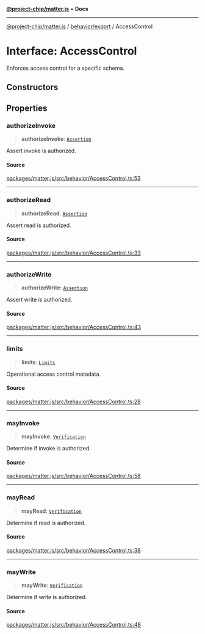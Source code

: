[**@project-chip/matter.js**](../../../README.md) • **Docs**

***

[@project-chip/matter.js](../../../modules.md) / [behavior/export](../README.md) / AccessControl

# Interface: AccessControl

Enforces access control for a specific schema.

## Constructors

## Properties

### authorizeInvoke

> **authorizeInvoke**: [`Assertion`](../namespaces/AccessControl/README.md#assertion)

Assert invoke is authorized.

#### Source

[packages/matter.js/src/behavior/AccessControl.ts:53](https://github.com/project-chip/matter.js/blob/7a8cbb56b87d4ccf34bec5a9a95ab40a1711324f/packages/matter.js/src/behavior/AccessControl.ts#L53)

***

### authorizeRead

> **authorizeRead**: [`Assertion`](../namespaces/AccessControl/README.md#assertion)

Assert read is authorized.

#### Source

[packages/matter.js/src/behavior/AccessControl.ts:33](https://github.com/project-chip/matter.js/blob/7a8cbb56b87d4ccf34bec5a9a95ab40a1711324f/packages/matter.js/src/behavior/AccessControl.ts#L33)

***

### authorizeWrite

> **authorizeWrite**: [`Assertion`](../namespaces/AccessControl/README.md#assertion)

Assert write is authorized.

#### Source

[packages/matter.js/src/behavior/AccessControl.ts:43](https://github.com/project-chip/matter.js/blob/7a8cbb56b87d4ccf34bec5a9a95ab40a1711324f/packages/matter.js/src/behavior/AccessControl.ts#L43)

***

### limits

> **limits**: [`Limits`](../namespaces/AccessControl/interfaces/Limits.md)

Operational access control metadata.

#### Source

[packages/matter.js/src/behavior/AccessControl.ts:28](https://github.com/project-chip/matter.js/blob/7a8cbb56b87d4ccf34bec5a9a95ab40a1711324f/packages/matter.js/src/behavior/AccessControl.ts#L28)

***

### mayInvoke

> **mayInvoke**: [`Verification`](../namespaces/AccessControl/README.md#verification)

Determine if invoke is authorized.

#### Source

[packages/matter.js/src/behavior/AccessControl.ts:58](https://github.com/project-chip/matter.js/blob/7a8cbb56b87d4ccf34bec5a9a95ab40a1711324f/packages/matter.js/src/behavior/AccessControl.ts#L58)

***

### mayRead

> **mayRead**: [`Verification`](../namespaces/AccessControl/README.md#verification)

Determine if read is authorized.

#### Source

[packages/matter.js/src/behavior/AccessControl.ts:38](https://github.com/project-chip/matter.js/blob/7a8cbb56b87d4ccf34bec5a9a95ab40a1711324f/packages/matter.js/src/behavior/AccessControl.ts#L38)

***

### mayWrite

> **mayWrite**: [`Verification`](../namespaces/AccessControl/README.md#verification)

Determine if write is authorized.

#### Source

[packages/matter.js/src/behavior/AccessControl.ts:48](https://github.com/project-chip/matter.js/blob/7a8cbb56b87d4ccf34bec5a9a95ab40a1711324f/packages/matter.js/src/behavior/AccessControl.ts#L48)
